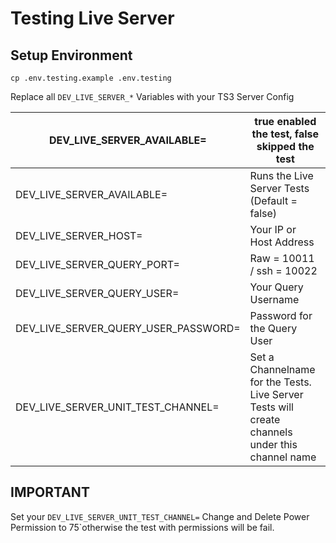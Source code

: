 Testing Live Server
==================
## Setup Environment

```shell
cp .env.testing.example .env.testing
```

Replace all `DEV_LIVE_SERVER_*` Variables with your TS3 Server Config

| DEV_LIVE_SERVER_AVAILABLE=           | true enabled the test, false skipped the test                                                   |
|--------------------------------------|-------------------------------------------------------------------------------------------------|
| DEV_LIVE_SERVER_AVAILABLE=           | Runs the Live Server Tests (Default = false)                                                    |
| DEV_LIVE_SERVER_HOST=                | Your IP or Host Address                                                                         |
| DEV_LIVE_SERVER_QUERY_PORT=          | Raw = 10011 / ssh = 10022                                                                       |
| DEV_LIVE_SERVER_QUERY_USER=          | Your Query Username                                                                             |
| DEV_LIVE_SERVER_QUERY_USER_PASSWORD= | Password for the Query User                                                                     |
| DEV_LIVE_SERVER_UNIT_TEST_CHANNEL=   | Set a Channelname for the Tests. Live Server Tests will create channels under this channel name |

## IMPORTANT
Set your ```DEV_LIVE_SERVER_UNIT_TEST_CHANNEL=``` Change and Delete Power Permission to 75`otherwise the test with permissions will be fail.
